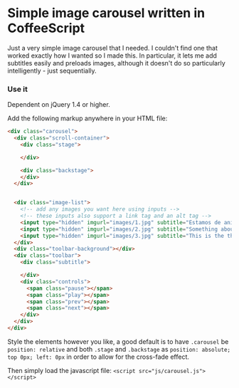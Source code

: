 # Simple image carousel written in CoffeeScript
Just a very simple image carousel that I needed. I couldn't find one
that worked exactly how I wanted so I made this. In particular, it lets
me add subtitles easily and preloads images, although it doesn't do so
particularly intelligently - just sequentially.

### Use it
Dependent on jQuery 1.4 or higher.

Add the following markup anywhere in your HTML file:

````html
<div class="carousel">
  <div class="scroll-container">
    <div class="stage">

    </div>

    <div class="backstage">
    </div>
  </div>


  <div class="image-list">
    <!-- add any images you want here using inputs -->
    <!-- these inputs also support a link tag and an alt tag -->
    <input type="hidden" imgurl="images/1.jpg" subtitle="Estamos de aniversario">
    <input type="hidden" imgurl="images/2.jpg" subtitle="Something about airborne">
    <input type="hidden" imgurl="images/3.jpg" subtitle="This is the third subtitle">
  </div>
  <div class="toolbar-background"></div>
  <div class="toolbar">
    <div class="subtitle">

    </div>
    <div class="controls">
      <span class="pause"></span>
      <span class="play"></span>
      <span class="prev"></span>
      <span class="next"></span>
    </div>
  </div>
</div>
````

Style the elements however you like, a good default is to have `.carousel`
be `position: relative` and both `.stage` and `.backstage` as
`position: absolute; top 0px; left: 0px` in order to allow for the
cross-fade effect.

Then simply load the javascript file:
`<script src="js/carousel.js"></script>`

